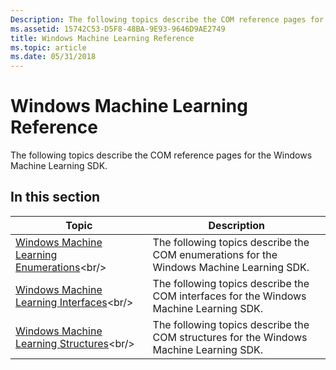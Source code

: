 ```yaml
---
Description: The following topics describe the COM reference pages for the Windows Machine Learning SDK.
ms.assetid: 15742C53-D5F8-48BA-9E93-9646D9AE2749
title: Windows Machine Learning Reference
ms.topic: article
ms.date: 05/31/2018
---
```


# Windows Machine Learning Reference

The following topics describe the COM reference pages for the Windows Machine Learning SDK.

## In this section



| Topic                                                                                             | Description                                                                                         |
|---------------------------------------------------------------------------------------------------|-----------------------------------------------------------------------------------------------------|
| [Windows Machine Learning Enumerations](https://msdn.microsoft.com/en-us/library/Mt845846(v=VS.85).aspx)<br/> | The following topics describe the COM enumerations for the Windows Machine Learning SDK.<br/> |
| [Windows Machine Learning Interfaces](https://msdn.microsoft.com/en-us/library/Mt845847(v=VS.85).aspx)<br/>     | The following topics describe the COM interfaces for the Windows Machine Learning SDK.<br/>   |
| [Windows Machine Learning Structures](https://msdn.microsoft.com/en-us/library/Mt845850(v=VS.85).aspx)<br/>     | The following topics describe the COM structures for the Windows Machine Learning SDK.<br/>   |



 

 

 




